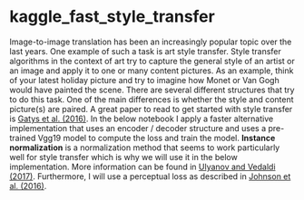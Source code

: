 # kaggle_fast_style_transfer
 Image-to-image translation has been an increasingly popular topic over the last years. One example of such a task is art style transfer. Style transfer algorithms in the context of art try to capture the general style of an artist or an image and apply it to one or many content pictures. As an example, think of your latest holiday picture and try to imagine how Monet or Van Gogh would have painted the scene.   There are several different structures that try to do this task. One of the main differences is whether the style and content picture(s) are paired. A great paper to read to get started with style transfer is [Gatys et al. (2016)](https://openaccess.thecvf.com/content_cvpr_2016/papers/Gatys_Image_Style_Transfer_CVPR_2016_paper.pdf). In the below notebook I apply a faster alternative implementation that uses an encoder / decoder structure and uses a pre-trained Vgg19 model to compute the loss and train the model.   __Instance normalization__ is a normalization method that seems to work particularly well for style transfer which is why we will use it in the below implementation. More information can be found in [Ulyanov and Vedaldi (2017)](https://arxiv.org/pdf/1607.08022.pdf).   Furthermore, I will use a perceptual loss as described in [Johnson et al. (2016)](https://arxiv.org/abs/1603.08155).
